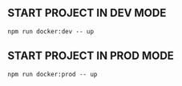 ## START PROJECT IN DEV MODE

`npm run docker:dev -- up`

## START PROJECT IN PROD MODE

`npm run docker:prod -- up`
